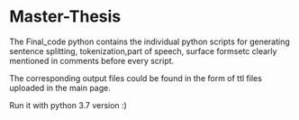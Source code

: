 # Master-Thesis
The Final_code python contains the individual python scripts for generating sentence splitting, tokenization,part of speech, surface formsetc
clearly mentioned in comments before every script. 

The corresponding output files could be found in the form of ttl files uploaded in the main page.

Run it with python 3.7 version :)
